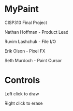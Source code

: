 # MyPaint
CISP310 Final Project

Nathan Hoffman	- Product Lead

Ruvim Lashchuk	- File I/O

Erik Olson		  - Pixel FX

Seth Murdoch	  - Paint Cursor



# Controls
Left click to draw

Right click to erase
